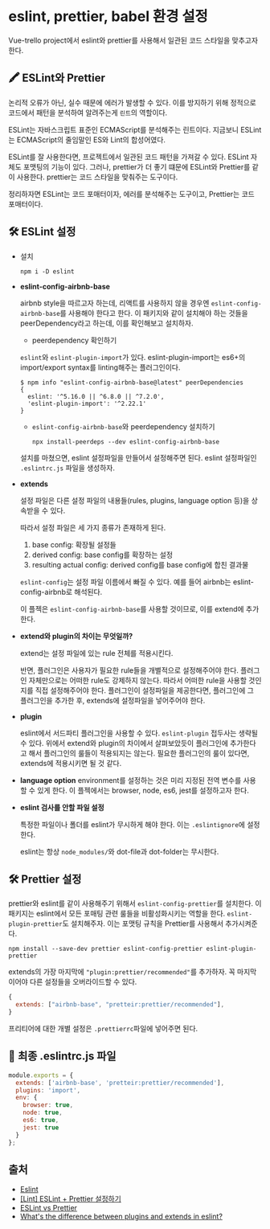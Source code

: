 # eslint, prettier, babel 환경 설정

Vue-trello project에서 eslint와 prettier를 사용해서 일관된 코드 스타일을 맞추고자한다. 

## 🖍 ESLint와 Prettier

논리적 오류가 아닌, 실수 때문에 에러가 발생할 수 있다. 이를 방지하기 위해 정적으로 코드에서 패턴을 분석하여 알려주는게 `린트`의 역할이다. 

ESLint는 자바스크립트 표준인 ECMAScript를 분석해주는 린트이다. 
지금보니 ESLint는 ECMAScript의 줄임말인 ES와 Lint의 합성어였다.

ESLint를 잘 사용한다면, 프로젝트에서 일관된 코드 패턴을 가져갈 수 있다. 
ESLint 자체도 포맷팅의 기능이 있다. 그러나, prettier가 더 좋기 떄문에 ESLint와 Prettier를 같이 사용한다. prettier는 코드 스타일을 맞춰주는 도구이다. 

정리하자면 ESLint는 코드 포매터이자, 에러를 분석해주는 도구이고, Prettier는 코드 포매터이다.


## 🛠 ESLint 설정


- 설치
  ```
  npm i -D eslint 
  ```

- **eslint-config-airbnb-base**

  airbnb style을 따르고자 하는데, 리액트를 사용하지 않을 경우엔 `eslint-config-airbnb-base`를 사용해야 한다고 한다. 
  이 패키지와 같이 설치해야 하는 것들을 peerDependency라고 하는데, 이를 확인해보고 설치하자.

  -  peerdependency 확인하기
  
    `eslint`와 `eslint-plugin-import`가 있다. 
    eslint-plugin-import는 es6+의 import/export syntax를 linting해주는 플러그인이다.

    ```
    $ npm info "eslint-config-airbnb-base@latest" peerDependencies
    {
      eslint: '^5.16.0 || ^6.8.0 || ^7.2.0',
      'eslint-plugin-import': '^2.22.1'
    }
    ```

  - `eslint-config-airbnb-base`와 peerdependency 설치하기
  
    ```
    npx install-peerdeps --dev eslint-config-airbnb-base
    ```

  설치를 마쳤으면, eslint 설정파일을 만들어서 설정해주면 된다.
  eslint 설정파일인 `.eslintrc.js` 파일을 생성하자. 

- **extends**

  설정 파일은 다른 설정 파일의 내용들(rules, plugins, language option 등)을 상속받을 수 있다.

  따라서 설정 파일은 세 가지 종류가 존재하게 된다.

  1. base config: 확장될 설정들
  2. derived config: base config를 확장하는 설정
  3. resulting actual config: derived config를 base config에 합친 결과물
   
  `eslint-config`는 설정 파일 이름에서 빠질 수 있다. 예를 들어 airbnb는 eslint-config-airbnb로 해석된다.

  이 플젝은 `eslint-config-airbnb-base`를 사용할 것이므로, 이를 extend에 추가한다.

- **extend와 plugin의 차이는 무엇일까?**
  
  extend는 설정 파일에 있는 rule 전체를 적용시킨다. 
  
  반면, 플러그인은 사용자가 필요한 rule들을 개별적으로 설정해주어야 한다. 플러그인 자체만으로는 어떠한 rule도 강제하지 않는다. 따라서 어떠한 rule을 사용할 것인지를 직접 설정해주어야 한다. 플러그인이 설정파일을 제공한다면, 플러그인에 그 플러그인을 추가한 후, extends에 설정파일을 넣어주어야 한다. 

- **plugin**

  eslint에서 서드파티 플러그인을 사용할 수 있다. `eslint-plugin` 접두사는 생략될 수 있다. 
  위에서 extend와 plugin의 차이에서 살펴보았듯이 플러그인에 추가한다고 해서 플러그인의 룰들이 적용되지는 않는다. 필요한 플러그인의 룰이 있다면, extends에 적용시키면 될 것 같다.



- **language option**
  environment를 설정하는 것은 미리 지정된 전역 변수를 사용할 수 있게 한다. 이 플젝에서는 browser, node, es6, jest를 설정하고자 한다.

- **eslint 검사를 안할 파일 설정**

  특정한 파일이나 폴더를 eslint가 무시하게 해야 한다.
  이는 `.eslintignore`에 설정한다.

  eslint는 항상 `node_modules/`와 dot-file과 dot-folder는 무시한다.


## 🛠 Prettier 설정

prettier와 eslint를 같이 사용해주기 위해서 `eslint-config-prettier`를 설치한다. 이 패키지는 eslint에서 모든 포매팅 관련 룰들을 비활성화시키는 역할을 한다. `eslint-plugin-prettier`도 설치해주자. 이는 포맷팅 규칙을 Prettier를 사용해서 추가시켜준다.

```
npm install --save-dev prettier eslint-config-prettier eslint-plugin-prettier
```

extends의 가장 마지막에 `"plugin:prettier/recommended"`를 추가하자.  꼭 마지막이어야 다른 설정들을 오버라이드할 수 있다.

```js
{
  extends: ["airbnb-base", "pretteir:prettier/recommended"],
}
```

프리티어에 대한 개별 설정은 `.prettierrc`파일에 넣어주면 된다.

## 📄 최종 .eslintrc.js 파일

```js
module.exports = {
  extends: ['airbnb-base', 'pretteir:prettier/recommended'],
  plugins: 'import',
  env: {
    browser: true,
    node: true,
    es6: true,
    jest: true
  }
};
```

## 출처
- [Eslint](https://eslint.org/)
- [[Lint] ESLint + Prettier 설정하기](https://baeharam.netlify.app/posts/lint/Lint-ESLint-+-Prettier-%EC%84%A4%EC%A0%95%ED%95%98%EA%B8%B0)
- [ESLint vs Prettier](https://enlear.academy/eslint-vs-prettier-57882d0fec1d)
- [What's the difference between plugins and extends in eslint?
](https://stackoverflow.com/questions/53189200/whats-the-difference-between-plugins-and-extends-in-eslint)